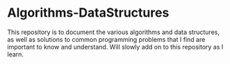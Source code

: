 # Algorithms-DataStructures
This repository is to document the various algorithms and data structures, as well as solutions to common programming problems that I find are important to know and understand. Will slowly add on to this repository as I learn.
